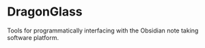 # DragonGlass
Tools for programmatically interfacing with the Obsidian note taking software platform.
